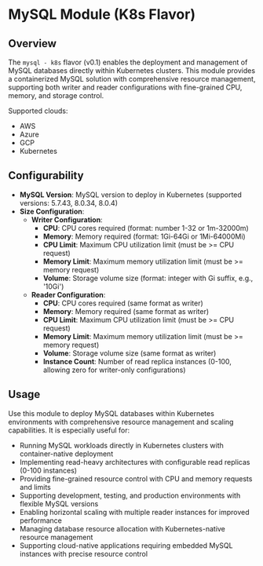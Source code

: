 # MySQL Module (K8s Flavor)

## Overview

The `mysql - k8s` flavor (v0.1) enables the deployment and management of MySQL databases directly within Kubernetes clusters. This module provides a containerized MySQL solution with comprehensive resource management, supporting both writer and reader configurations with fine-grained CPU, memory, and storage control.

Supported clouds:
- AWS
- Azure
- GCP
- Kubernetes

## Configurability

- **MySQL Version**: MySQL version to deploy in Kubernetes (supported versions: 5.7.43, 8.0.34, 8.0.4)
- **Size Configuration**:
  - **Writer Configuration**:
    - **CPU**: CPU cores required (format: number 1-32 or 1m-32000m)
    - **Memory**: Memory required (format: 1Gi-64Gi or 1Mi-64000Mi)
    - **CPU Limit**: Maximum CPU utilization limit (must be >= CPU request)
    - **Memory Limit**: Maximum memory utilization limit (must be >= memory request)
    - **Volume**: Storage volume size (format: integer with Gi suffix, e.g., '10Gi')
  - **Reader Configuration**:
    - **CPU**: CPU cores required (same format as writer)
    - **Memory**: Memory required (same format as writer)
    - **CPU Limit**: Maximum CPU utilization limit (must be >= CPU request)
    - **Memory Limit**: Maximum memory utilization limit (must be >= memory request)
    - **Volume**: Storage volume size (same format as writer)
    - **Instance Count**: Number of read replica instances (0-100, allowing zero for writer-only configurations)

## Usage

Use this module to deploy MySQL databases within Kubernetes environments with comprehensive resource management and scaling capabilities. It is especially useful for:

- Running MySQL workloads directly in Kubernetes clusters with container-native deployment
- Implementing read-heavy architectures with configurable read replicas (0-100 instances)
- Providing fine-grained resource control with CPU and memory requests and limits
- Supporting development, testing, and production environments with flexible MySQL versions
- Enabling horizontal scaling with multiple reader instances for improved performance
- Managing database resource allocation with Kubernetes-native resource management
- Supporting cloud-native applications requiring embedded MySQL instances with precise resource control
